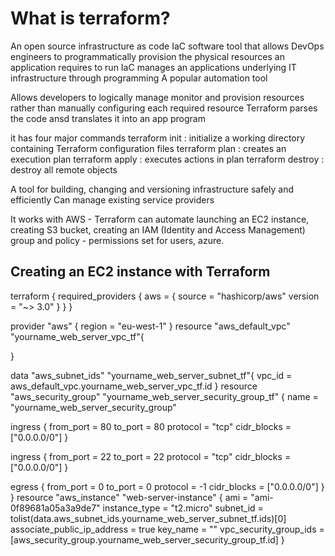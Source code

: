 # What is terraform?

An open source infrastructure as code IaC software tool that allows DevOps engineers to programmatically provision the physical resources an application requires to run
IaC manages an applications underlying IT infrastructure through programming
A popular automation tool

Allows developers to logically manage monitor and provision resources rather than manually configuring each required resource
Terraform parses the code ansd translates it into an app program

it has four major commands
terraform init : initialize a working directory containing Terraform configuration files
terraform plan : creates an execution plan
terraform apply : executes actions in plan
terraform destroy : destroy all remote objects 


A tool for building, changing and versioning infrastructure safely and efficiently
Can manage existing service providers

It works with AWS - Terraform can automate launching an EC2 instance, creating S3 bucket, creating an IAM (Identity and Access Management) group and policy - permissions set for users, azure.


## Creating an EC2 instance with Terraform

terraform {
  required_providers {
    aws = {
      source = "hashicorp/aws"
      version = "~> 3.0"
    }
  }
}

provider "aws" {
  region = "eu-west-1"
}
resource "aws_default_vpc" "yourname_web_server_vpc_tf"{

}

data "aws_subnet_ids" "yourname_web_server_subnet_tf"{
  vpc_id = aws_default_vpc.yourname_web_server_vpc_tf.id
}
resource "aws_security_group" "yourname_web_server_security_group_tf" {
   name = "yourname_web_server_security_group"


   ingress {
    from_port = 80
    to_port = 80
    protocol = "tcp"
    cidr_blocks = ["0.0.0.0/0"]
   }

   ingress {
    from_port = 22
    to_port = 22
    protocol = "tcp"
    cidr_blocks = ["0.0.0.0/0"]
   }

   egress {
    from_port = 0
    to_port = 0
    protocol = -1
    cidr_blocks = ["0.0.0.0/0"]
   }
}
resource "aws_instance" "web-server-instance" {
  ami = "ami-0f89681a05a3a9de7"
  instance_type = "t2.micro"
  subnet_id = tolist(data.aws_subnet_ids.yourname_web_server_subnet_tf.ids)[0]
  associate_public_ip_address = true
  key_name = ""
  vpc_security_group_ids = [aws_security_group.yourname_web_server_security_group_tf.id]
}
